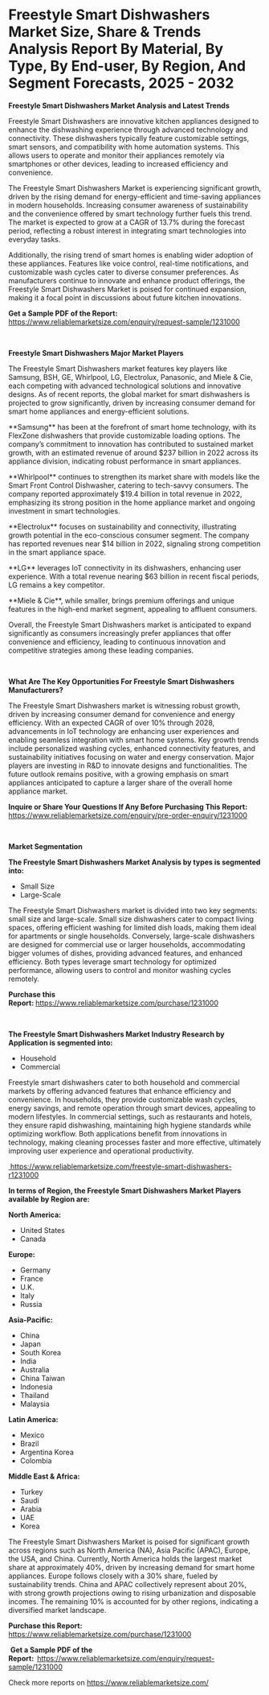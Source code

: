 <p><h1>Freestyle Smart Dishwashers Market Size, Share & Trends Analysis Report By Material, By Type, By End-user, By Region, And Segment Forecasts, 2025 - 2032</h1></p><p><strong>Freestyle Smart Dishwashers Market Analysis and Latest Trends</strong></p>
<p><p>Freestyle Smart Dishwashers are innovative kitchen appliances designed to enhance the dishwashing experience through advanced technology and connectivity. These dishwashers typically feature customizable settings, smart sensors, and compatibility with home automation systems. This allows users to operate and monitor their appliances remotely via smartphones or other devices, leading to increased efficiency and convenience.</p><p>The Freestyle Smart Dishwashers Market is experiencing significant growth, driven by the rising demand for energy-efficient and time-saving appliances in modern households. Increasing consumer awareness of sustainability and the convenience offered by smart technology further fuels this trend. The market is expected to grow at a CAGR of 13.7% during the forecast period, reflecting a robust interest in integrating smart technologies into everyday tasks.</p><p>Additionally, the rising trend of smart homes is enabling wider adoption of these appliances. Features like voice control, real-time notifications, and customizable wash cycles cater to diverse consumer preferences. As manufacturers continue to innovate and enhance product offerings, the Freestyle Smart Dishwashers Market is poised for continued expansion, making it a focal point in discussions about future kitchen innovations.</p></p>
<p><strong>Get a Sample PDF of the Report:&nbsp;</strong> <a href="https://www.reliablemarketsize.com/enquiry/request-sample/1231000?utm_campaign=1836&utm_medium=2&utm_source=Github&utm_content=ia&utm_term=09022025&utm_id=freestyle-smart-dishwashers">https://www.reliablemarketsize.com/enquiry/request-sample/1231000</a></p>
<p>&nbsp;</p>
<p><strong>Freestyle Smart Dishwashers Major Market Players</strong></p>
<p><p>The Freestyle Smart Dishwashers market features key players like Samsung, BSH, GE, Whirlpool, LG, Electrolux, Panasonic, and Miele & Cie, each competing with advanced technological solutions and innovative designs. As of recent reports, the global market for smart dishwashers is projected to grow significantly, driven by increasing consumer demand for smart home appliances and energy-efficient solutions.</p><p>**Samsung** has been at the forefront of smart home technology, with its FlexZone dishwashers that provide customizable loading options. The company’s commitment to innovation has contributed to sustained market growth, with an estimated revenue of around $237 billion in 2022 across its appliance division, indicating robust performance in smart appliances.</p><p>**Whirlpool** continues to strengthen its market share with models like the Smart Front Control Dishwasher, catering to tech-savvy consumers. The company reported approximately $19.4 billion in total revenue in 2022, emphasizing its strong position in the home appliance market and ongoing investment in smart technologies.</p><p>**Electrolux** focuses on sustainability and connectivity, illustrating growth potential in the eco-conscious consumer segment. The company has reported revenues near $14 billion in 2022, signaling strong competition in the smart appliance space.</p><p>**LG** leverages IoT connectivity in its dishwashers, enhancing user experience. With a total revenue nearing $63 billion in recent fiscal periods, LG remains a key competitor.</p><p>**Miele & Cie**, while smaller, brings premium offerings and unique features in the high-end market segment, appealing to affluent consumers.</p><p>Overall, the Freestyle Smart Dishwashers market is anticipated to expand significantly as consumers increasingly prefer appliances that offer convenience and efficiency, leading to continuous innovation and competitive strategies among these leading companies.</p></p>
<p>&nbsp;</p>
<p><strong>What Are The Key Opportunities For Freestyle Smart Dishwashers Manufacturers?</strong></p>
<p><p>The Freestyle Smart Dishwashers market is witnessing robust growth, driven by increasing consumer demand for convenience and energy efficiency. With an expected CAGR of over 10% through 2028, advancements in IoT technology are enhancing user experiences and enabling seamless integration with smart home systems. Key growth trends include personalized washing cycles, enhanced connectivity features, and sustainability initiatives focusing on water and energy conservation. Major players are investing in R&D to innovate designs and functionalities. The future outlook remains positive, with a growing emphasis on smart appliances anticipated to capture a larger share of the overall home appliance market.</p></p>
<p><strong>Inquire or Share Your Questions If Any Before Purchasing This Report:</strong> <a href="https://www.reliablemarketsize.com/enquiry/pre-order-enquiry/1231000?utm_campaign=1836&utm_medium=2&utm_source=Github&utm_content=ia&utm_term=09022025&utm_id=freestyle-smart-dishwashers">https://www.reliablemarketsize.com/enquiry/pre-order-enquiry/1231000</a></p>
<p>&nbsp;</p>
<p><strong>Market Segmentation</strong></p>
<p><strong>The Freestyle Smart Dishwashers Market Analysis by types is segmented into:</strong></p>
<p><ul><li>Small Size</li><li>Large-Scale</li></ul></p>
<p><p>The Freestyle Smart Dishwashers market is divided into two key segments: small size and large-scale. Small size dishwashers cater to compact living spaces, offering efficient washing for limited dish loads, making them ideal for apartments or single households. Conversely, large-scale dishwashers are designed for commercial use or larger households, accommodating bigger volumes of dishes, providing advanced features, and enhanced efficiency. Both types leverage smart technology for optimized performance, allowing users to control and monitor washing cycles remotely.</p></p>
<p><strong>Purchase this Report:&nbsp;</strong><a href="https://www.reliablemarketsize.com/purchase/1231000?utm_campaign=1836&utm_medium=2&utm_source=Github&utm_content=ia&utm_term=09022025&utm_id=freestyle-smart-dishwashers">https://www.reliablemarketsize.com/purchase/1231000</a></p>
<p>&nbsp;</p>
<p><strong>The Freestyle Smart Dishwashers Market Industry Research by Application is segmented into:</strong></p>
<p><ul><li>Household</li><li>Commercial</li></ul></p>
<p><p>Freestyle smart dishwashers cater to both household and commercial markets by offering advanced features that enhance efficiency and convenience. In households, they provide customizable wash cycles, energy savings, and remote operation through smart devices, appealing to modern lifestyles. In commercial settings, such as restaurants and hotels, they ensure rapid dishwashing, maintaining high hygiene standards while optimizing workflow. Both applications benefit from innovations in technology, making cleaning processes faster and more effective, ultimately improving user experience and operational productivity.</p></p>
<p><a href="https://www.reliablemarketsize.com/freestyle-smart-dishwashers-r1231000?utm_campaign=1836&utm_medium=2&utm_source=Github&utm_content=ia&utm_term=09022025&utm_id=freestyle-smart-dishwashers">&nbsp;https://www.reliablemarketsize.com/freestyle-smart-dishwashers-r1231000</a></p>
<p><strong>In terms of Region, the Freestyle Smart Dishwashers Market Players available by Region are:</strong></p>
<p>
    <p> <strong> North America: </strong>
        <ul>
            <li>United States</li>
            <li>Canada</li>
        </ul>
        </p> 
    <p> <strong> Europe: </strong>
        <ul>
            <li>Germany</li>
            <li>France</li>
            <li>U.K.</li>
            <li>Italy</li>
            <li>Russia</li>
        </ul>
        </p> 
    <p> <strong> Asia-Pacific: </strong>
        <ul>
            <li>China</li>
            <li>Japan</li>
            <li>South Korea</li>
            <li>India</li>
            <li>Australia</li>
            <li>China Taiwan</li>
            <li>Indonesia</li>
            <li>Thailand</li>
            <li>Malaysia</li>
        </ul>
        </p> 
    <p> <strong> Latin America: </strong>
        <ul>
            <li>Mexico</li>
            <li>Brazil</li>
            <li>Argentina Korea</li>
            <li>Colombia</li>
        </ul>
        </p> 
    <p> <strong> Middle East & Africa: </strong>
        <ul>
            <li>Turkey</li>
            <li>Saudi</li>
            <li>Arabia</li>
            <li>UAE</li>
            <li>Korea</li>
        </ul>
    </p>
    </p>
<p><p>The Freestyle Smart Dishwashers Market is poised for significant growth across regions such as North America (NA), Asia Pacific (APAC), Europe, the USA, and China. Currently, North America holds the largest market share at approximately 40%, driven by increasing demand for smart home appliances. Europe follows closely with a 30% share, fueled by sustainability trends. China and APAC collectively represent about 20%, with strong growth projections owing to rising urbanization and disposable incomes. The remaining 10% is accounted for by other regions, indicating a diversified market landscape.</p></p>
<p><strong>Purchase this Report: </strong><a href="https://www.reliablemarketsize.com/purchase/1231000?utm_campaign=1836&utm_medium=2&utm_source=Github&utm_content=ia&utm_term=09022025&utm_id=freestyle-smart-dishwashers">https://www.reliablemarketsize.com/purchase/1231000</a></p>
<p>&nbsp;<strong>Get a Sample PDF of the Report:&nbsp;&nbsp;</strong><a href="https://www.reliablemarketsize.com/enquiry/request-sample/1231000?utm_campaign=1836&utm_medium=2&utm_source=Github&utm_content=ia&utm_term=09022025&utm_id=freestyle-smart-dishwashers">https://www.reliablemarketsize.com/enquiry/request-sample/1231000</a></p>
<p><strong></strong></p>
<p>Check more reports on <a href="https://www.reliablemarketsize.com/?utm_campaign=1836&utm_medium=2&utm_source=Github&utm_content=ia&utm_term=09022025&utm_id=freestyle-smart-dishwashers">https://www.reliablemarketsize.com/</a></p>